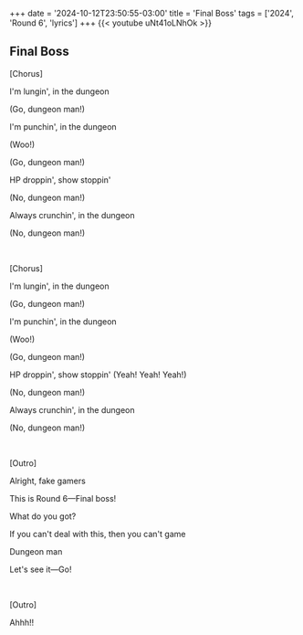 +++
date = '2024-10-12T23:50:55-03:00'
title = 'Final Boss'
tags = ['2024', 'Round 6',  'lyrics']
+++
{{< youtube uNt41oLNhOk >}}

## Final Boss

[Chorus]

I'm lungin', in the dungeon

(Go, dungeon man!)

I'm punchin', in the dungeon

(Woo!)

(Go, dungeon man!)

HP droppin', show stoppin'

(No, dungeon man!)

Always crunchin', in the dungeon

(No, dungeon man!)

&nbsp;

[Chorus]

I'm lungin', in the dungeon

(Go, dungeon man!)

I'm punchin', in the dungeon

(Woo!)

(Go, dungeon man!)

HP droppin', show stoppin' (Yeah! Yeah! Yeah!)

(No, dungeon man!)

Always crunchin', in the dungeon

(No, dungeon man!)

&nbsp;

[Outro]

Alright, fake gamers

This is Round 6—Final boss!

What do you got?

If you can't deal with this, then you can't game

Dungeon man

Let's see it—Go!

&nbsp;

[Outro]

Ahhh!!
